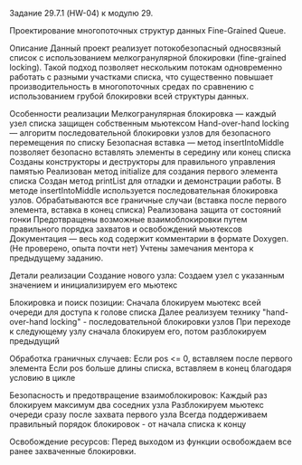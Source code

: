 Задание 29.7.1 (HW-04) к модулю 29. 

Проектирование многопоточных структур данных Fine-Grained Queue.

Описание
Данный проект реализует потокобезопасный односвязный список с использованием мелкогранулярной блокировки (fine-grained locking). Такой подход позволяет нескольким потокам одновременно работать с разными участками списка, что существенно повышает производительность в многопоточных средах по сравнению с использованием грубой блокировки всей структуры данных.


Особенности реализации
Мелкогранулярная блокировка — каждый узел списка защищен собственным мьютексом
Hand-over-hand locking — алгоритм последовательной блокировки узлов для безопасного перемещения по списку
Безопасная вставка — метод insertIntoMiddle позволяет безопасно вставлять элементы в середину или конец списка
Созданы конструкторы и деструкторы для правильного управления памятью
Реализован метод initialize для создания первого элемента списка
Создан метод printList для отладки и демонстрации работы.
В методе insertIntoMiddle используется последовательная блокировка узлов.
Обрабатываются все граничные случаи (вставка после первого элемента, вставка в конец списка)
Реализована защита от состояний гонки
Предотвращены возможные взаимоблокировки путем правильного порядка захватов и освобождений мьютексов
Документация — весь код содержит комментарии в формате Doxygen. (Не проверено, опыта почти нет)
Учтены замечания ментора к предыдущему заданию.


Детали реализации
Создание нового узла:
Создаем узел с указанным значением и инициализируем его мьютекс


Блокировка и поиск позиции:
Сначала блокируем мьютекс всей очереди для доступа к голове списка
Далее реализуем технику "hand-over-hand locking" - последовательной блокировки узлов
При переходе к следующему узлу сначала блокируем его, потом разблокируем предыдущий


Обработка граничных случаев:
Если pos <= 0, вставляем после первого элемента
Если pos больше длины списка, вставляем в конец благодаря условию в цикле


Безопасность и предотвращение взаимоблокировок:
Каждый раз блокируем максимум два соседних узла
Разблокируем мьютекс очереди сразу после захвата первого узла
Всегда поддерживаем правильный порядок блокировок - от начала списка к концу


Освобождение ресурсов:
Перед выходом из функции освобождаем все ранее захваченные блокировки.